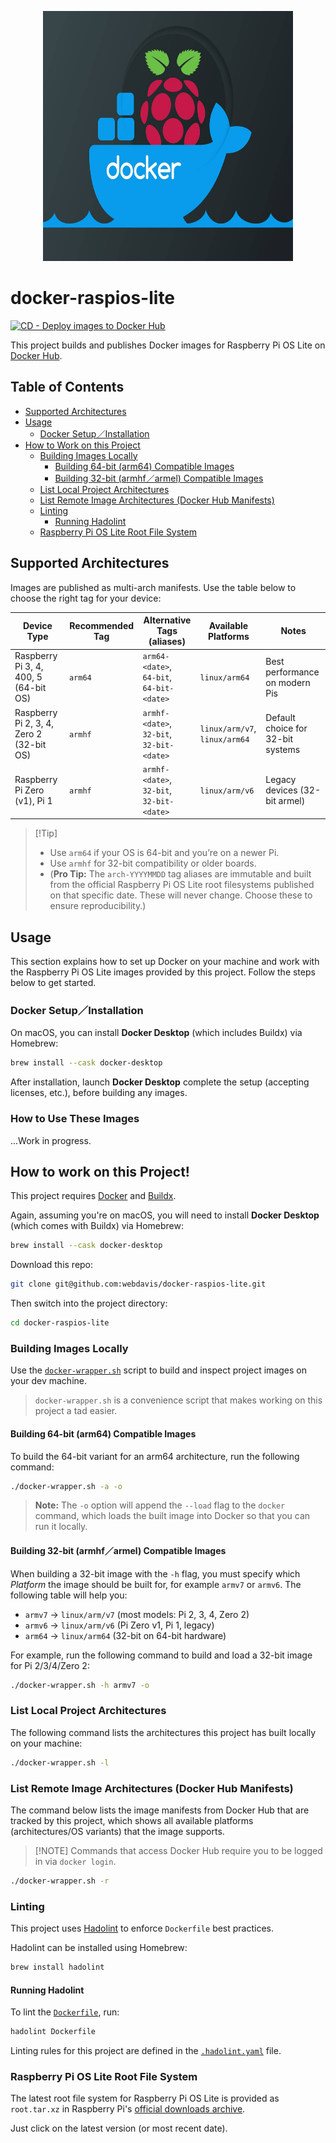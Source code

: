 <p align="center">
    <img src="./images/repo-icon.jpg" alt="Repo Icon" width="400" height="400">
</p>

# docker-raspios-lite

[![CD - Deploy images to Docker Hub](https://github.com/webdavis/docker-raspios-lite/actions/workflows/cd.yml/badge.svg)](https://github.com/webdavis/docker-raspios-lite/actions/workflows/cd.yml)

This project builds and publishes Docker images for Raspberry Pi OS Lite on [Docker
Hub](https://hub.docker.com/repository/docker/webdavis/raspios-lite/general).

## Table of Contents

- [Supported Architectures](#supported-architectures)
- [Usage](#usage)
  - [Docker Setup／Installation](#docker-setupinstallation)
- [How to Work on this Project](#how-to-work-on-this-project)
  - [Building Images Locally](#building-images-locally)
    - [Building 64-bit (arm64) Compatible Images](#building-64-bit-arm64-compatible-images)
    - [Building 32-bit (armhf／armel) Compatible Images](#building-32-bit-armhfarmel-compatible-images)
  - [List Local Project Architectures](#list-local-project-architectures)
  - [List Remote Image Architectures (Docker Hub Manifests)](#list-remote-image-architectures-docker-hub-manifests)
  - [Linting](#linting)
    - [Running Hadolint](#running-hadolint)
  - [Raspberry Pi OS Lite Root File System](#raspberry-pi-os-lite-root-file-system)

## Supported Architectures

Images are published as multi-arch manifests. Use the table below to choose the right tag for your device:

| Device Type                              | Recommended Tag | Alternative Tags (aliases)                      | Available Platforms              | Notes                             |
| ---------------------------------------- | --------------- | ----------------------------------------------- | -------------------------------- | --------------------------------- |
| Raspberry Pi 3, 4, 400, 5 (64-bit OS)    | `arm64`         | `arm64-<date>`,<br>`64-bit`,<br>`64-bit-<date>` | `linux/arm64`                    | Best performance on modern Pis    |
| Raspberry Pi 2, 3, 4, Zero 2 (32-bit OS) | `armhf`         | `armhf-<date>`,<br>`32-bit`,<br>`32-bit-<date>` | `linux/arm/v7`,<br>`linux/arm64` | Default choice for 32-bit systems |
| Raspberry Pi Zero (v1), Pi 1             | `armhf`         | `armhf-<date>`,<br>`32-bit`,<br>`32-bit-<date>` | `linux/arm/v6`                   | Legacy devices (32-bit armel)     |

> \[!Tip\]
>
> - Use `arm64` if your OS is 64-bit and you’re on a newer Pi.
> - Use `armhf` for 32-bit compatibility or older boards.
> - (**Pro Tip:** The `arch-YYYYMMDD` tag aliases are immutable and built from the
>   official Raspberry Pi OS Lite root filesystems published on that specific date. These
>   will never change. Choose these to ensure reproducibility.)

## Usage

This section explains how to set up Docker on your machine and work with the Raspberry Pi OS
Lite images provided by this project. Follow the steps below to get started.

### Docker Setup／Installation

On macOS, you can install **Docker Desktop** (which includes Buildx) via Homebrew:

```bash
brew install --cask docker-desktop
```

After installation, launch **Docker Desktop** complete the setup (accepting licenses, etc.),
before building any images.

### How to Use These Images

...Work in progress.

## How to work on this Project!

This project requires [Docker](https://docs.docker.com/desktop/setup/install/mac-install/) and
[Buildx](https://github.com/docker/buildx).

Again, assuming you're on macOS, you will need to install **Docker Desktop** (which comes with
Buildx) via Homebrew:

```bash
brew install --cask docker-desktop
```

Download this repo:

```bash
git clone git@github.com:webdavis/docker-raspios-lite.git
```

Then switch into the project directory:

```bash
cd docker-raspios-lite
```

### Building Images Locally

Use the [`docker-wrapper.sh`](./docker-wrapper.sh) script to build and inspect project images
on your dev machine.

> `docker-wrapper.sh` is a convenience script that makes working on this project a tad easier.

#### Building 64-bit (arm64) Compatible Images

To build the 64-bit variant for an arm64 architecture, run the following command:

```bash
./docker-wrapper.sh -a -o
```

> **Note:** The `-o` option will append the `--load` flag to the `docker` command, which loads
> the built image into Docker so that you can run it locally.

#### Building 32-bit (armhf／armel) Compatible Images

When building a 32-bit image with the `-h` flag, you must specify which *Platform* the image
should be built for, for example `armv7` or `armv6`. The following table will help you:

- `armv7` → `linux/arm/v7` (most models: Pi 2, 3, 4, Zero 2)
- `armv6` → `linux/arm/v6` (Pi Zero v1, Pi 1, legacy)
- `arm64` → `linux/arm64` (32-bit on 64-bit hardware)

For example, run the following command to build and load a 32-bit image for Pi 2/3/4/Zero 2:

```bash
./docker-wrapper.sh -h armv7 -o
```

### List Local Project Architectures

The following command lists the architectures this project has built locally on your machine:

```bash
./docker-wrapper.sh -l
```

### List Remote Image Architectures (Docker Hub Manifests)

The command below lists the image manifests from Docker Hub that are tracked by this
project, which shows all available platforms (architectures/OS variants) that the image
supports.

> \[!NOTE\]
> Commands that access Docker Hub require you to be logged in via `docker login`.

```bash
./docker-wrapper.sh -r
```

### Linting

This project uses [Hadolint](https://github.com/hadolint/hadolint) to enforce `Dockerfile` best
practices.

Hadolint can be installed using Homebrew:

```bash
brew install hadolint
```

#### Running Hadolint

To lint the [`Dockerfile`](./Dockerfile), run:

```bash
hadolint Dockerfile
```

Linting rules for this project are defined in the [`.hadolint.yaml`](./.hadolint.yaml)
file.

### Raspberry Pi OS Lite Root File System

The latest root file system for Raspberry Pi OS Lite is provided as `root.tar.xz` in Raspberry
Pi's [official downloads archive](https://downloads.raspberrypi.com/raspios_lite_arm64/archive/).

Just click on the latest version (or most recent date).
